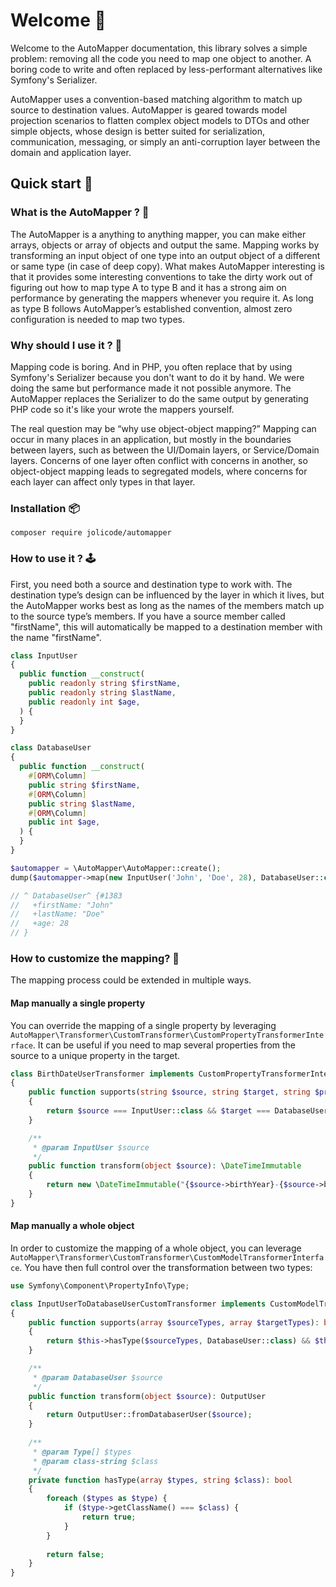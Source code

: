 # Welcome 👋

Welcome to the AutoMapper documentation, this library solves a simple problem: removing all the code you need to
map one object to another. A boring code to write and often replaced by less-performant alternatives like Symfony's
Serializer.

AutoMapper uses a convention-based matching algorithm to match up source to destination values. AutoMapper is geared 
towards model projection scenarios to flatten complex object models to DTOs and other simple objects, whose design is 
better suited for serialization, communication, messaging, or simply an anti-corruption layer between the domain and 
application layer.

## Quick start 🚀

### What is the AutoMapper ? 🤔

The AutoMapper is a anything to anything mapper, you can make either arrays, objects or array of objects and output the 
same. Mapping works by transforming an input object of one type into an output object of a different or same type (in 
case of deep copy). What makes AutoMapper interesting is that it provides some interesting conventions to take the dirty 
work out of figuring out how to map type A to type B and it has a strong aim on performance by generating the mappers 
whenever you require it. As long as type B follows AutoMapper’s established convention, almost zero configuration is 
needed to map two types.

### Why should I use it ? 🙋

Mapping code is boring. And in PHP, you often replace that by using Symfony's Serializer because you don't want to do
it by hand. We were doing the same but performance made it not possible anymore. The AutoMapper replaces the Serializer 
to do the same output by generating PHP code so it's like your wrote the mappers yourself.

The real question may be “why use object-object mapping?” Mapping can occur in many places in an application, but 
mostly in the boundaries between layers, such as between the UI/Domain layers, or Service/Domain layers. Concerns of 
one layer often conflict with concerns in another, so object-object mapping leads to segregated models, where concerns 
for each layer can affect only types in that layer.

### Installation 📦

```shell
composer require jolicode/automapper
```

### How to use it ? 🕹️

First, you need both a source and destination type to work with. The destination type’s design can be influenced by the 
layer in which it lives, but the AutoMapper works best as long as the names of the members match up to the source 
type’s members. If you have a source member called "firstName", this will automatically be mapped to a destination 
member with the name "firstName".

```php
class InputUser
{
  public function __construct(
    public readonly string $firstName,
    public readonly string $lastName,
    public readonly int $age,
  ) {
  }
}

class DatabaseUser
{
  public function __construct(
    #[ORM\Column]
    public string $firstName,
    #[ORM\Column]
    public string $lastName,
    #[ORM\Column]
    public int $age,
  ) {
  }
}

$automapper = \AutoMapper\AutoMapper::create();
dump($automapper->map(new InputUser('John', 'Doe', 28), DatabaseUser::class));

// ^ DatabaseUser^ {#1383
//   +firstName: "John"
//   +lastName: "Doe"
//   +age: 28
// }
```

### How to customize the mapping? 🚀

The mapping process could be extended in multiple ways.

#### Map manually a single property

You can override the mapping of a single property by leveraging `AutoMapper\Transformer\CustomTransformer\CustomPropertyTransformerInterface`.
It can be useful if you need to map several properties from the source to a unique property in the target. 

```php
class BirthDateUserTransformer implements CustomPropertyTransformerInterface
{
    public function supports(string $source, string $target, string $propertyName): bool
    {
        return $source === InputUser::class && $target === DatabaseUser::class && $propertyName === 'birthDate';
    }

    /**
     * @param InputUser $source
     */
    public function transform(object $source): \DateTimeImmutable
    {
        return new \DateTimeImmutable("{$source->birthYear}-{$source->birthMonth}-{$source->birthDay}");
    }
}
```

#### Map manually a whole object

In order to customize the mapping of a whole object, you can leverage `AutoMapper\Transformer\CustomTransformer\CustomModelTransformerInterface`.
You have then full control over the transformation between two types:

```php
use Symfony\Component\PropertyInfo\Type;

class InputUserToDatabaseUserCustomTransformer implements CustomModelTransformerInterface
{
    public function supports(array $sourceTypes, array $targetTypes): bool
    {
        return $this->hasType($sourceTypes, DatabaseUser::class) && $this->hasType($targetTypes, OutputUser::class);
    }

    /**
     * @param DatabaseUser $source
     */
    public function transform(object $source): OutputUser
    {
        return OutputUser::fromDatabaserUser($source);
    }
    
    /**
     * @param Type[] $types
     * @param class-string $class
     */
    private function hasType(array $types, string $class): bool
    {
        foreach ($types as $type) {
            if ($type->getClassName() === $class) {
                return true;
            }
        }
        
        return false;
    }      
}
```

